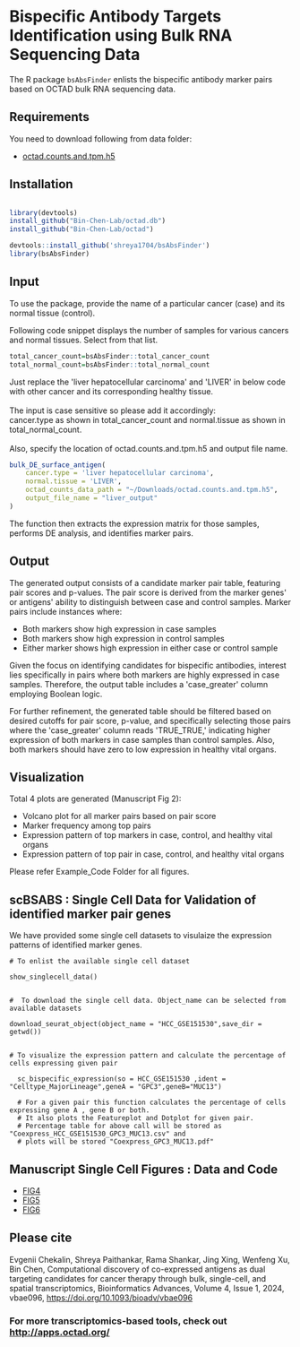 # **Bispecific Antibody Targets Identification using Bulk RNA Sequencing Data**

The R package `bsAbsFinder` enlists the bispecific antibody marker pairs based on OCTAD bulk RNA sequencing data. 

## **Requirements**
You need to download following from data folder:

- [octad.counts.and.tpm.h5](https://chenlab-data-public.s3.amazonaws.com/octad/octad.counts.and.tpm.h5)

## **Installation**

```r

library(devtools)
install_github("Bin-Chen-Lab/octad.db")
install_github("Bin-Chen-Lab/octad")

devtools::install_github('shreya1704/bsAbsFinder')
library(bsAbsFinder)

```
## **Input**

To use the package, provide the name of a particular cancer (case) and its normal tissue (control).

Following code snippet displays the number of samples for various cancers and normal tissues. Select from that list.
```r
total_cancer_count=bsAbsFinder::total_cancer_count
total_normal_count=bsAbsFinder::total_normal_count
```
Just replace the 'liver hepatocellular carcinoma' and 'LIVER' in below code with other cancer and its corresponding healthy tissue.<br><br>
The input is case sensitive so please add it accordingly:<br>
cancer.type as shown in total_cancer_count and 
normal.tissue as shown in total_normal_count.<br><br>
Also, specify the location of octad.counts.and.tpm.h5 and output file name.

```r
bulk_DE_surface_antigen(
    cancer.type = 'liver hepatocellular carcinoma',
    normal.tissue = 'LIVER',
    octad_counts_data_path = "~/Downloads/octad.counts.and.tpm.h5",
    output_file_name = "liver_output"
)
```

The function then extracts the expression matrix for those samples, performs DE analysis, and identifies marker pairs.

## **Output**

The generated output consists of a candidate marker pair table, featuring pair scores and p-values. The pair score is derived from the marker genes' or antigens' ability to distinguish between case and control samples. Marker pairs include instances where:
- Both markers show high expression in case samples
- Both markers show high expression in control samples
- Either marker shows high expression in either case or control sample

Given the focus on identifying candidates for bispecific antibodies, interest lies specifically in pairs where both markers are highly expressed in case samples. Therefore, the output table includes a 'case_greater' column employing Boolean logic.

For further refinement, the generated table should be filtered based on desired cutoffs for pair score, p-value, and specifically selecting those pairs where the 'case_greater' column reads 'TRUE_TRUE,' indicating higher expression of both markers in case samples than control samples. Also, both markers should have zero to low expression in healthy vital organs.

## **Visualization**

Total 4 plots are generated (Manuscript Fig 2):
- Volcano plot for all marker pairs based on pair score
- Marker frequency among top pairs
- Expression pattern of top markers in case, control, and healthy vital organs
- Expression pattern of top pair in case, control, and healthy vital organs

Please refer Example_Code Folder for all figures.

## **scBSABS** : Single Cell Data for Validation of identified marker pair genes
We have provided some single cell datasets to visulaize the expression patterns of identified marker genes. 

```
# To enlist the available single cell dataset

show_singlecell_data()


#  To download the single cell data. Object_name can be selected from available datasets

download_seurat_object(object_name = "HCC_GSE151530",save_dir = getwd())


# To visualize the expression pattern and calculate the percentage of cells expressing given pair 
  
  sc_bispecific_expression(so = HCC_GSE151530 ,ident = "Celltype_MajorLineage",geneA = "GPC3",geneB="MUC13")
  
  # For a given pair this function calculates the percentage of cells expressing gene A , gene B or both.
  # It also plots the Featureplot and Dotplot for given pair.
  # Percentage table for above call will be stored as "Coexpress_HCC_GSE151530_GPC3_MUC13.csv" and 
  # plots will be stored "Coexpress_GPC3_MUC13.pdf"

```

## **Manuscript Single Cell Figures : Data and Code**
- [FIG4](https://chenlab-data-public.s3.us-west-2.amazonaws.com/BISPECIFIC_ANTIBODY/Single_cell_data/FIG4_VITAL_ORGANS.zip)
- [FIG5](https://chenlab-data-public.s3.us-west-2.amazonaws.com/BISPECIFIC_ANTIBODY/Single_cell_data/FIG5_HCC.zip)
- [FIG6](https://chenlab-data-public.s3.us-west-2.amazonaws.com/BISPECIFIC_ANTIBODY/Single_cell_data/FIG6AB_COEXPRESSION_PLOT.zip)

## **Please cite**
Evgenii Chekalin, Shreya Paithankar, Rama Shankar, Jing Xing, Wenfeng Xu, Bin Chen, Computational discovery of co-expressed antigens as dual targeting candidates for cancer therapy through bulk, single-cell, and spatial transcriptomics, Bioinformatics Advances, Volume 4, Issue 1, 2024, vbae096, https://doi.org/10.1093/bioadv/vbae096

### For more transcriptomics-based tools, check out http://apps.octad.org/   
  











